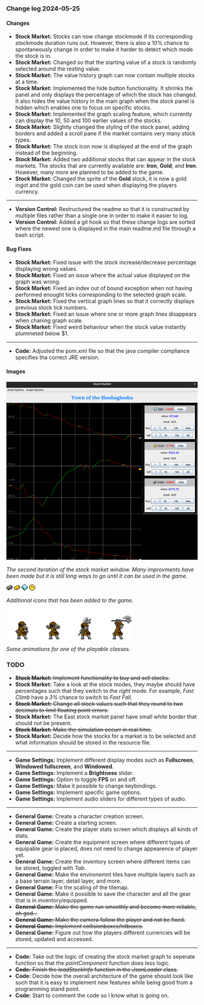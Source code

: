### Change log 2024-05-25

#### Changes

- **Stock Market:** Stocks can now change stockmode if its corresponding stockmode duration runs out. However, there is also a 10% chance to spontaneously change in order to make it harder to detect which mode the stock is in.
- **Stock Market:** Changed so that the starting value of a stock is randomly selected around the resting value.
- **Stock Market:** The value history graph can now contain multiple stocks at a time.
- **Stock Market:** Implemented the hide button functionality. It shrinks the panel and only displays the percentage of which the stock has changed. It also hides the value history in the main graph when the stock panel is hidden which enables one to focus on specific stocks.
- **Stock Market:** Implemented the graph scaling feature, which currently can display the 10, 50 and 100 earlier values of the stocks.
- **Stock Market:** Slightly changed the styling of the stock panel, adding borders and added a scroll pane if the market contains very many stock types.
- **Stock Market:** The stock icon now is displayed at the end of the graph instead of the beginning.
- **Stock Market:** Added two additional stocks that can appear in the stock markets. The stocks that are currently available are: **Iron**, **Gold**, and **Iron**. However, many more are planned to be added to the game.
- **Stock Market:** Changed the sprite of the **Gold** stock, it is now a gold ingot and the gold coin can be used when displaying the players currency.

---

- **Version Control:** Restructured the readme so that it is constructed by multiple files rather than a single one in order to make it easier to log.
- **Version Control:** Added a git hook so that these change logs are sorted where the newest one is displayed in the main readme.md file through a bash script.

#### Bug Fixes

- **Stock Market:** Fixed issue with the stock increase/decrease percentage displaying wrong values.
- **Stock Market:** Fixed an issue where the actual value displayed on the graph was wrong.
- **Stock Market:** Fixed an index out of bound exception when not having performed enought ticks corresponding to the selected graph scale.
- **Stock Market:** Fixed the vertical graph lines so that it correctly displays previous stock *tick* numbers.
- **Stock Market:** Fixed an issue where one or more graph lines disappears when chaning graph scale.
- **Stock Market:** Fixed weird behaviour when the stock value instantly plummeted below $1.

---

- **Code:** Adjusted the pom.xml file so that the java compiler compliance specifies tha correct JRE version.

#### Images

![secondStockGraph](/readme_handling/images/2024-05-25/secondStockGraph.png)

*The second iteration of the stock market window. Many improvments have been made but it is still long ways to go until it can be used in the game.*

![ironIngot](/readme_handling/images/2024-05-25/iron.png)
![goldIngot](/readme_handling/images/2024-05-25/gold.png)
![diamond](/readme_handling/images/2024-05-25/diamond.png)
![goldCoin](/readme_handling/images/2024-05-25/gold_coin.png)

*Additional icons that has been added to the game.*

![idle](/readme_handling/images/2024-05-25/idle.gif)
![attackUnarmedGif](/readme_handling/images/2024-05-25/attackUnarmed.gif)
![idleWeapon](/readme_handling/images/2024-05-25/idleWeapon.gif)
![attackWeaponGif](/readme_handling/images/2024-05-25/axe_attack.gif)

*Some animations for one of the playable classes.*

### TODO

- ~~**Stock Market:** Implement functionality to buy and sell stocks.~~
- **Stock Market:** Take a look at the stock modes, they maybe should have percentages such that they switch to the *right* mode. For example, *Fast Climb* have a *3%* chance to switch to *Fast Fall*.
- ~~**Stock Market:** Change all stock values such that they round to two decimals to limit floating point errors.~~
- **Stock Market:** The East stock market panel have small white border that should not be present.
- ~~**Stock Market:** Make the simulation occurr in real time.~~
- **Stock Market:** Decide how the stocks for a market is to be selected and what information should be stored in the resource file.

---

- **Game Settings:** Implement different display modes such as **Fullscreen**, **Windowed fullscreen**, and **Windowed**.
- **Game Settings:** Implement a **Brightness** slider.
- **Game Settings:** Option to toggle **FPS** on and off.
- **Game Settings:** Make it possible to change keybindings.
- **Game Settings:** Implement specific game options.
- **Game Settings:** Implement audio sliders for different types of audio.

---

- **General Game:** Create a character creation screen.
- **General Game:** Create a starting screen.
- **General Game:** Create the player stats screen which displays all kinds of stats.
- **General Game:** Create the equipment screen where different types of equipable gear is placed, does not need to change appearence of player yet.
- **General Game:** Create the inventory screen where different items can be stored, toggled with *Tab*.
- **General Game:** Make the environemnt tiles have multiple layers such as a base terrain layer, detail layer, and more.
- **General Game:** Fix the scaling of the tilemap.
- **General Game:** Make it possible to save the character and all the gear that is in inventory/equipped.
- ~~**General Game:** Make the game run smoothly and become more reliable, oh god...~~
- ~~**General Game:** Make the camera follow the player and not be fixed.~~
- ~~**General Game:** Implement collisionboxes/hitboxes.~~
- **General Game:** Figure out how the players different currencies will be stored, updated and accessed.

---

- **Code:** Take out the logic of creating the stock market graph to seperate function so that the *paintComponent* function does less logic.
- ~~**Code:** Finish the *loadStockInfo* function in the *JsonLoader* class.~~
- **Code:** Decide how the overall architecture of the game should look like such that it is easy to implement new features while being good from a programming stand point.
- **Code:** Start to comment the code so I know what is going on.
